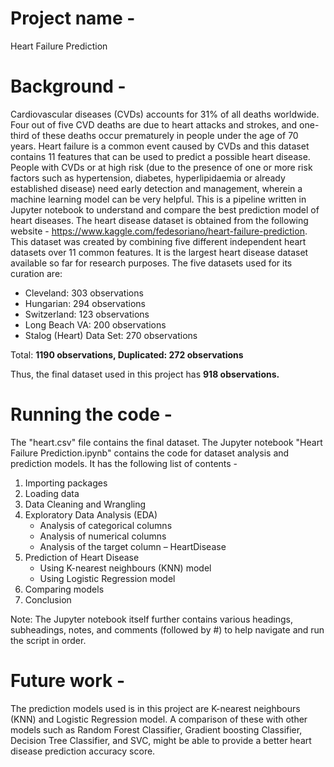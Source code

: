 # Project name - 

Heart Failure Prediction 

# Background - 

Cardiovascular diseases (CVDs) accounts for 31% of all deaths worldwide. Four out of five CVD deaths are due to heart attacks and strokes, and one-third of these deaths occur prematurely in people under the age of 70 years. Heart failure is a common event caused by CVDs and this dataset contains 11 features that can be used to predict a possible heart disease. People with CVDs or at high risk (due to the presence of one or more risk factors such as hypertension, diabetes, hyperlipidaemia or already established disease) need early detection and management, wherein a machine learning model can be very helpful. 
This is a pipeline written in Jupyter notebook to understand and compare the best prediction model of heart diseases. The heart disease dataset is obtained from the following website - https://www.kaggle.com/fedesoriano/heart-failure-prediction. This dataset was created by combining five different independent heart datasets over 11 common features. It is the largest heart disease dataset available so far for research purposes. The five datasets used for its curation are:
- Cleveland: 303 observations
- Hungarian: 294 observations
- Switzerland: 123 observations
- Long Beach VA: 200 observations
- Stalog (Heart) Data Set: 270 observations

Total: **1190 observations, Duplicated: 272 observations**

Thus, the final dataset used in this project has **918 observations.** 

# Running the code - 

The "heart.csv" file contains the final dataset. 
The Jupyter notebook "Heart Failure Prediction.ipynb" contains the code for dataset analysis and prediction models. It has the following list of contents - 

1. Importing packages
2. Loading data
3. Data Cleaning and Wrangling
4. Exploratory Data Analysis (EDA)
   - Analysis of categorical columns
   - Analysis of numerical columns
   - Analysis of the target column – HeartDisease
5. Prediction of Heart Disease 
   - Using K-nearest neighbours (KNN) model
   - Using Logistic Regression model
7. Comparing models
8. Conclusion

Note: The Jupyter notebook itself further contains various headings, subheadings, notes, and comments (followed by #) to help navigate and run the script in order.

# Future work - 

The prediction models used is in this project are K-nearest neighbours (KNN) and Logistic Regression model. A comparison of these with other models such as Random Forest Classifier, Gradient boosting Classifier, Decision Tree Classifier, and SVC, might be able to provide a better heart disease prediction accuracy score. 

